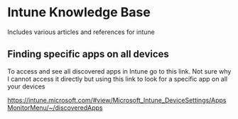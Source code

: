 # Intune Knowledge Base

Includes various articles and references for intune

## Finding specific apps on all devices

To access and see all discovered apps in Intune go to this link. Not sure why I cannot access it directly but using this link to look for a specific app on all your devices 

https://intune.microsoft.com/#view/Microsoft_Intune_DeviceSettings/AppsMonitorMenu/~/discoveredApps

